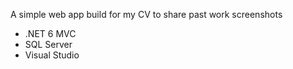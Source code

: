 A simple web app build for my CV to share past work screenshots

- .NET 6 MVC
- SQL Server
- Visual Studio
